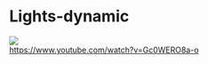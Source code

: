 # Lights-dynamic
<img src="https://github.com/shinn716/Lights-dynamic/blob/master/Snipaste_2020-05-30_14-41-25.png" /></a>  
https://www.youtube.com/watch?v=Gc0WERO8a-o
